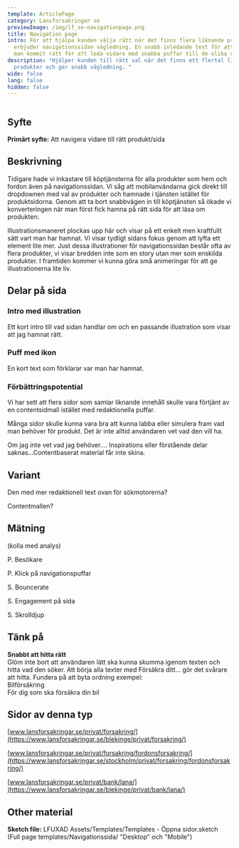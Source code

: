 ```yaml
---
template: ArticlePage
category: Lansforsakringar se
previewImage: /img/lf_se-navigationpage.png
title: Navigation page
intro: För att hjälpa kunden välja rätt när det finns flera liknande produkter
  erbjuder navigationssidan vägledning. En snabb inledande text för att visa att
  man kommit rätt för att leda vidare med snabba puffar till de olika sidorna.
description: "Hjälper kunden till rätt val när det finns ett flertal liknande
  produkter och ger snabb vägledning. "
wide: false
lang: false
hidden: false
---
```

<figure class="Image null Image__wide"><img src="/img/lfse-navsida.jpg" srcset="/img/lfse-navsida.jpg 2x" alt=""><figcaption><div class="Image__caption"></div></figcaption></figure>

## Syfte

**Primärt syfte:** Att navigera vidare till rätt produkt/sida

## Beskrivning

Tidigare hade vi inkastare till köptjänsterna för alla produkter som hem och fordon även på navigationssidan. Vi såg att mobilanvändarna gick direkt till dropdownen med val av produkter och hamnade i tjänsten istället för produktsidorna. Genom att ta bort snabbvägen in till köptjänsten så ökade vi konverteringen när man först fick hamna på rätt sida för att läsa om produkten.

Illustrationsmaneret plockas upp här och visar på ett enkelt men kraftfullt sätt vart man har hamnat. Vi visar tydligt sidans fokus genom att lyfta ett element lite mer. Just dessa illustrationer för navigationssidan består ofta av flera produkter, vi visar bredden inte som en story utan mer som enskilda produkter. I framtiden kommer vi kunna göra små animeringar för att ge illustrationerna lite liv.

## Delar på sida

### Intro med illustration

Ett kort intro till vad sidan handlar om och en passande illustration som visar att jag hamnat rätt.

### Puff med ikon

En kort text som förklarar var man har hamnat.

### Förbättringspotential

Vi har sett att flera sidor som samlar liknande innehåll skulle vara förtjänt av en contentsidmall istället med redaktionella puffar.

Många sidor skulle kunna vara bra att kunna labba eller simulera fram vad man behöver för produkt. Det är inte alltid användaren vet vad den vill ha.

Om jag inte vet vad jag behöver…. Inspirations eller förstående delar saknas…Contentbaserat material får inte skina.

## Variant

Den med mer redaktionell text ovan för sökmotorerna?

Contentmallen?

## Mätning

(kolla med analys)

P. Besökare

P. Klick på navigationspuffar

S. Bouncerate

S. Engagement på sida

S. Skrolldjup

## Tänk på

**Snabbt att hitta rätt**\
Glöm inte bort att användaren lätt ska kunna skumma igenom texten och hitta vad den söker. Att börja alla texter med Försäkra ditt… gör det svårare att hitta. Fundera på att byta ordning exempel:\
Bilförsäkring\
För dig som ska försäkra din bil

## Sidor av denna typ

[www.lansforsakringar.se/privat/forsakring/](https://www.lansforsakringar.se/blekinge/privat/forsakring/)

[www.lansforsakringar.se/privat/forsakring/fordonsforsakring/](https://www.lansforsakringar.se/stockholm/privat/forsakring/fordonsforsakring/)

[www.lansforsakringar.se/privat/bank/lana/](https://www.lansforsakringar.se/blekinge/privat/bank/lana/)

## Other material[](https://lf-digitala-kanaler.github.io/components/web/button-and-links/buttons#other-material)

**Sketch file:** LFUXAD Assets/Templates/Templates - Öppna sidor.sketch (Full page templates/Navigationssida/ "Desktop" och "Mobile")